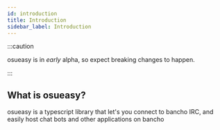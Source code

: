 ```yaml
---
id: introduction
title: Introduction
sidebar_label: Introduction
---
```


:::caution

osueasy is in _early_ alpha, so expect breaking changes to happen.

:::

## What is osueasy?

osueasy is a typescript library that let's you connect to bancho IRC, and easily host chat bots and other applications on bancho
